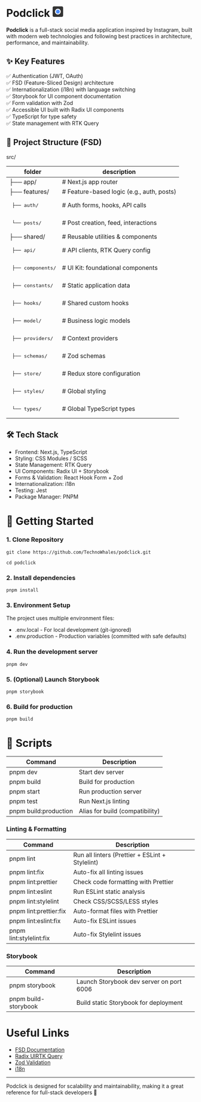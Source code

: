# **Podclick** <svg width="28" height="28" viewBox="0 0 108 108" fill="none" xmlns="http://www.w3.org/2000/svg"><rect width="108" height="108" rx="15" fill="#333333"/><circle cx="54" cy="54" r="25" fill="#4C8DFF" stroke="white" stroke-width="10"/></svg>

**Podclick** is a full-stack social media application inspired by Instagram, built with modern web technologies and following best practices in architecture, performance, and maintainability.

## ✨ Key Features

✅ Authentication (JWT, OAuth)  
✅ FSD (Feature-Sliced Design) architecture  
✅ Internationalization (i18n) with language switching  
✅ Storybook for UI component documentation  
✅ Form validation with Zod  
✅ Accessible UI built with Radix UI components  
✅ TypeScript for type safety  
✅ State management with RTK Query

## 📂 Project Structure (FSD)

src/

| folder                      | description                               |
| --------------------------- | ----------------------------------------- |
| ├── app/                    | # Next.js app router                      |
| ├── features/               | # Feature-based logic (e.g., auth, posts) |
| <pre> ├── auth/</pre>       | # Auth forms, hooks, API calls            |
| <pre> └── posts/</pre>      | # Post creation, feed, interactions       |
| ├── shared/                 | # Reusable utilities & components         |
| <pre> ├── api/</pre>        | # API clients, RTK Query config           |
| <pre> ├── components/</pre> | # UI Kit: foundational components         |
| <pre> ├── constants/</pre>  | # Static application data                 |
| <pre> ├── hooks/</pre>      | # Shared custom hooks                     |
| <pre> ├── model/</pre>      | # Business logic models                   |
| <pre> ├── providers/</pre>  | # Context providers                       |
| <pre> ├── schemas/</pre>    | # Zod schemas                             |
| <pre> ├── store/</pre>      | # Redux store configuration               |
| <pre> ├── styles/</pre>     | # Global styling                          |
| <pre> └── types/</pre>      | # Global TypeScript types                 |

## 🛠 Tech Stack

- Frontend: Next.js, TypeScript
- Styling: CSS Modules / SCSS
- State Management: RTK Query
- UI Components: Radix UI + Storybook
- Forms & Validation: React Hook Form + Zod
- Internationalization: i18n
- Testing: Jest
- Package Manager: PNPM

# **🚀 Getting Started**

### **1\. Clone Repository**

`git clone https://github.com/TechnoWhales/podclick.git`

`cd podclick`

### **2\. Install dependencies**

`pnpm install`

### **3\. Environment Setup**

The project uses multiple environment files:

- .env.local - For local development (git-ignored)
- .env.production - Production variables (committed with safe defaults)

### **4\. Run the development server**

`pnpm dev`

### **5\. (Optional) Launch Storybook**

`pnpm storybook`

### **6\. Build for production**

`pnpm build`

# **📜 Scripts**

| Command               | Description                     |
| --------------------- | ------------------------------- |
| pnpm dev              | Start dev server                |
| pnpm build            | Build for production            |
| pnpm start            | Run production server           |
| pnpm test             | Run Next.js linting             |
| pnpm build:production | Alias for build (compatibility) |

### **Linting & Formatting**

| Command                 | Description                                     |
| ----------------------- | ----------------------------------------------- |
| pnpm lint               | Run all linters (Prettier + ESLint + Stylelint) |
| pnpm lint:fix           | Auto-fix all linting issues                     |
| pnpm lint:prettier      | Check code formatting with Prettier             |
| pnpm lint:eslint        | Run ESLint static analysis                      |
| pnpm lint:stylelint     | Check CSS/SCSS/LESS styles                      |
| pnpm lint:prettier:fix  | Auto-format files with Prettier                 |
| pnpm lint:eslint:fix    | Auto-fix ESLint issues                          |
| pnpm lint:stylelint:fix | Auto-fix Stylelint issues                       |

### **Storybook**

| Command              | Description                              |
| -------------------- | ---------------------------------------- |
| pnpm storybook       | Launch Storybook dev server on port 6006 |
| pnpm build-storybook | Build static Storybook for deployment    |

# **Useful Links**

- [FSD Documentation](https://feature-sliced.design/)
- [Radix UI](https://www.radix-ui.com/)[RTK Query](https://redux-toolkit.js.org/rtk-query/overview)
- [Zod Validation](https://zod.dev/)
- [i18n](https://next-intl.dev/docs/getting-started/app-router/with-i18n-routing)

---

Podclick is designed for scalability and maintainability, making it a great reference for full-stack developers 🎉
